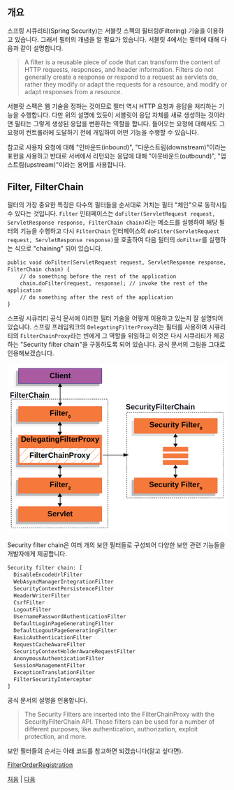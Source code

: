 ## 개요  
스프링 시큐리티(Spring Security)는 서블릿 스펙의 필터링(Filtering) 기술을 이용하고 있습니다. 그래서 필터의 개념을 알 필요가 있습니다. 서블릿 4에서는 필터에 대해 다음과 같이 설명합니다.

>A filter is a reusable piece of code that can transform the content of HTTP requests, responses, and header information. Filters do not generally create a response or respond to a request as servlets do, rather they modify or adapt the requests for a resource, and modify or adapt responses from a resource.

서블릿 스펙은 웹 기술을 정하는 것이므로 필터 역시 HTTP 요청과 응답을 처리하는 기능을 수행합니다. 다만 위의 설명에 있듯이 서블릿이 응답 자체를 새로 생성하는 것이라면 필터는 그렇게 생성된 응답을 변환하는 역할을 합니다. 들어오는 요청에 대해서도 그 요청이 컨트롤러에 도달하기 전에 개입하여 어떤 기능을 수행할 수 있습니다.

참고로 사용자 요청에 대해 "인바운드(inbound)", "다운스트림(downstream)"이라는 표현을 사용하고 반대로 서버에서 리턴되는 응답에 대해 "아웃바운드(outbound)", "업스트림(upstream)"이라는 용어를 사용합니다.

## Filter, FilterChain
필터의 가장 중요한 특징은 다수의 필터들을 순서대로 거치는 필터 "체인"으로 동작시킬 수 있다는 것입니다. `Filter` 인터페이스는 `doFilter(ServletRequest request, ServletResponse response, FilterChain chain)`라는 메소드를 실행하여 해당 필터의 기능을 수행하고 다시 `FilterChain` 인터페이스의 `doFilter(ServletRequest request, ServletResponse response)`을 호출하여 다음 필터의 `doFilter`를 실행하는 식으로 "chaining" 되어 있습니다.  

```
public void doFilter(ServletRequest request, ServletResponse response, FilterChain chain) {
	// do something before the rest of the application
    chain.doFilter(request, response); // invoke the rest of the application
    // do something after the rest of the application
}
```
스프링 시큐리티 공식 문서에 이러한 필터 기술을 어떻게 이용하고 있는지 잘 설명되어 있습니다. 스프링 프레임워크의 `DelegatingFilterProxy`라는 필터를 사용하여 시큐리티의 `FilterChainProxy`라는 빈에게 그 역할을 위임하고 이것은 다시 시큐리티가 제공하는 "Security filter chain"을 구동하도록 되어 있습니다. 공식 문서의 그림을 그대로 인용해보겠습니다.

![fig01](../img/fig01.png)

Security filter chain은 여러 개의 보안 필터들로 구성되어 다양한 보안 관련 기능들을 개발자에게 제공합니다.

```
Security filter chain: [
  DisableEncodeUrlFilter
  WebAsyncManagerIntegrationFilter
  SecurityContextPersistenceFilter
  HeaderWriterFilter
  CsrfFilter
  LogoutFilter
  UsernamePasswordAuthenticationFilter
  DefaultLoginPageGeneratingFilter
  DefaultLogoutPageGeneratingFilter
  BasicAuthenticationFilter
  RequestCacheAwareFilter
  SecurityContextHolderAwareRequestFilter
  AnonymousAuthenticationFilter
  SessionManagementFilter
  ExceptionTranslationFilter
  FilterSecurityInterceptor
]
```
공식 문서의 설명을 인용합니다.

>The Security Filters are inserted into the FilterChainProxy with the SecurityFilterChain API. Those filters can be used for a number of different purposes, like authentication, authorization, exploit protection, and more. 

보안 필터들의 순서는 아래 코드를 참고하면 되겠습니다(알고 싶다면).

[FilterOrderRegistration](https://github.com/spring-projects/spring-security/blob/5.8.12/config/src/main/java/org/springframework/security/config/annotation/web/builders/FilterOrderRegistration.java)

[처음](../README.md) | [다음](../02/README.md)